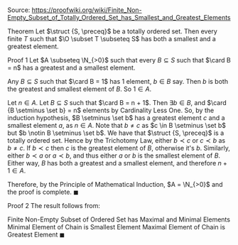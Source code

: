 # 

Source: https://proofwiki.org/wiki/Finite_Non-Empty_Subset_of_Totally_Ordered_Set_has_Smallest_and_Greatest_Elements

Theorem
Let $\struct {S, \preceq}$ be a totally ordered set.
Then every finite $T$ such that $\O \subset T \subseteq S$ has both a smallest and a greatest element.


Proof 1
Let $A \subseteq \N_{>0}$ such that every $B \subseteq S$ such that $\card B = n$ has a greatest and a smallest element.

Any $B \subseteq S$ such that $\card B = 1$ has $1$ element, $b \in B$ say.
Then $b$ is both the greatest and smallest element of $B$.
So $1 \in A$.

Let $n \in A$.
Let $B \subseteq S$ such that $\card B = n + 1$.
Then $\exists b \in B$, and $\card {B \setminus \set b} = n$ elements by Cardinality Less One.
So, by the induction hypothesis, $B \setminus \set b$ has a greatest element $c$ and a smallest element $a$, as $n \in A$.
Note that $b \ne c$ as $c \in B \setminus \set b$ but $b \notin B \setminus \set b$.
We have that $\struct {S, \preceq}$ is a totally ordered set.
Hence by the Trichotomy Law, either $b \prec c$ or $c \prec b$ as $b \ne c$.
If $b \prec c$ then $c$ is the greatest element of $B$, otherwise it's $b$.
Similarly, either $b \prec a$ or $a \prec b$, and thus either $a$ or $b$ is the smallest element of $B$.
Either way, $B$ has both a greatest and a smallest element, and therefore $n + 1 \in A$.

Therefore, by the Principle of Mathematical Induction, $A = \N_{>0}$ and the proof is complete.
$\blacksquare$


Proof 2
The result follows from:

Finite Non-Empty Subset of Ordered Set has Maximal and Minimal Elements
Minimal Element of Chain is Smallest Element
Maximal Element of Chain is Greatest Element
$\blacksquare$





